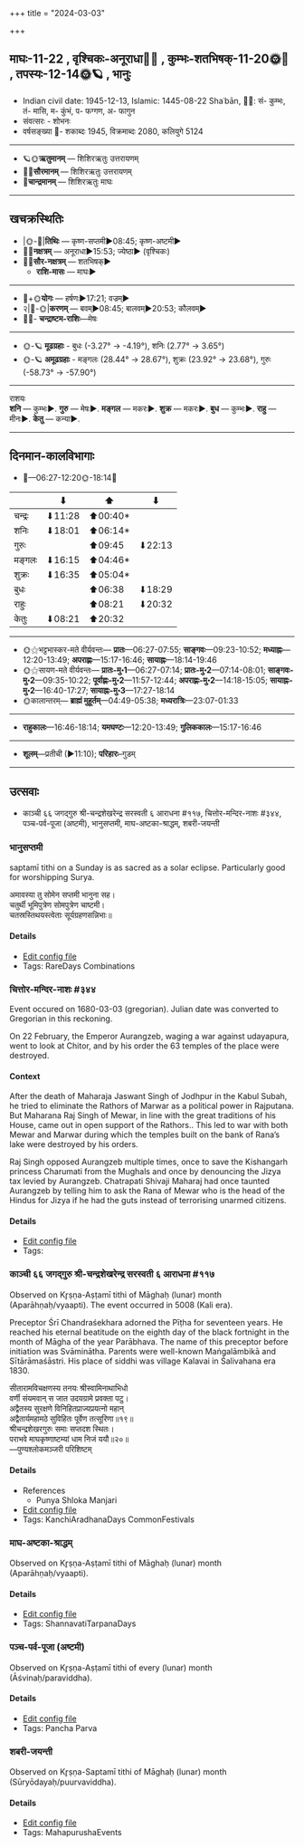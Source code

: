 +++
title = "2024-03-03"

+++
## माघः-11-22  ,  वृश्चिकः-अनूराधा🌛🌌  ,  कुम्भः-शतभिषक्-11-20🌞🌌  ,  तपस्यः-12-14🌞🪐  ,  भानुः
- Indian civil date: 1945-12-13, Islamic: 1445-08-22 Shaʿbān, 🌌🌞: सं- कुम्भः, तं- मासि, म- कुंभं, प- फग्गण, अ- फागुन
- संवत्सरः - शोभनः
- वर्षसङ्ख्या 🌛- शकाब्दः 1945, विक्रमाब्दः 2080, कलियुगे 5124
___________________
- 🪐🌞**ऋतुमानम्** — शिशिरऋतुः उत्तरायणम्
- 🌌🌞**सौरमानम्** — शिशिरऋतुः उत्तरायणम्
- 🌛**चान्द्रमानम्** — शिशिरऋतुः माघः
___________________


## खचक्रस्थितिः
- |🌞-🌛|**तिथिः** — कृष्ण-सप्तमी►08:45; कृष्ण-अष्टमी►  
- 🌌🌛**नक्षत्रम्** — अनूराधा►15:53; ज्येष्ठा► (वृश्चिकः)  
- 🌌🌞**सौर-नक्षत्रम्** — शतभिषक्►  
  - **राशि-मासः** — माघः► 
___________________
- 🌛+🌞**योगः** — हर्षणः►17:21; वज्रम्►  
- २|🌛-🌞|**करणम्** — बवम्►08:45; बालवम्►20:53; कौलवम्►  
- 🌌🌛- **चन्द्राष्टम-राशिः**—मेषः  
___________________
- 🌞-🪐 **मूढग्रहाः** - बुधः (-3.27° → -4.19°), शनिः (2.77° → 3.65°)
- 🌞-🪐 **अमूढग्रहाः** - मङ्गलः (28.44° → 28.67°), शुक्रः (23.92° → 23.68°), गुरुः (-58.73° → -57.90°)
___________________
राशयः  
**शनि** — कुम्भः►. **गुरु** — मेषः►. **मङ्गल** — मकरः►. **शुक्र** — मकरः►. **बुध** — कुम्भः►. **राहु** — मीनः►. **केतु** — कन्या►. 
___________________


## दिनमान-कालविभागाः
- 🌅—06:27-12:20🌞-18:14🌇  

|      |⬇     |⬆     |⬇     |
|------|-----|-----|------|
|चन्द्रः|⬇11:28 |⬆00:40*|     |
|शनिः   |⬇18:01 |⬆06:14*|     |
|गुरुः  |     |⬆09:45 |⬇22:13 |
|मङ्गलः |⬇16:15 |⬆04:46*|     |
|शुक्रः |⬇16:35 |⬆05:04*|     |
|बुधः   |     |⬆06:38 |⬇18:29 |
|राहुः  |     |⬆08:21 |⬇20:32 |
|केतुः  |⬇08:21 |⬆20:32 |     |
___________________
- 🌞⚝भट्टभास्कर-मते वीर्यवन्तः— **प्रातः**—06:27-07:55; **साङ्गवः**—09:23-10:52; **मध्याह्नः**—12:20-13:49; **अपराह्णः**—15:17-16:46; **सायाह्नः**—18:14-19:46  
- 🌞⚝सायण-मते वीर्यवन्तः— **प्रातः-मु॰1**—06:27-07:14; **प्रातः-मु॰2**—07:14-08:01; **साङ्गवः-मु॰2**—09:35-10:22; **पूर्वाह्णः-मु॰2**—11:57-12:44; **अपराह्णः-मु॰2**—14:18-15:05; **सायाह्नः-मु॰2**—16:40-17:27; **सायाह्नः-मु॰3**—17:27-18:14  
- 🌞कालान्तरम्— **ब्राह्मं मुहूर्तम्**—04:49-05:38; **मध्यरात्रिः**—23:07-01:33  
___________________
- **राहुकालः**—16:46-18:14; **यमघण्टः**—12:20-13:49; **गुलिककालः**—15:17-16:46  
___________________
- **शूलम्**—प्रतीची (►11:10); **परिहारः**–गुडम्  
___________________

## उत्सवाः
- काञ्ची ६६ जगद्गुरु श्री-चन्द्रशेखरेन्द्र सरस्वती ६ आराधना #११७, चित्तोर-मन्दिर-नाशः #३४४, पञ्च-पर्व-पूजा (अष्टमी), भानुसप्तमी, माघ-अष्टका-श्राद्धम्, शबरी-जयन्ती
### भानुसप्तमी



saptamī tithi on a Sunday is as sacred as a solar eclipse. Particularly good for worshipping Surya.

अमावस्या तु सोमेन सप्तमी भानुना सह।  
चतुर्थी भूमिपुत्रेण सोमपुत्रेण चाष्टमी।  
चतस्रस्तिथयस्त्वेताः सूर्यग्रहणसन्निभाः॥



#### Details
- [Edit config file](https://github.com/jyotisham/adyatithi/blob/master/time_focus/tithi-vara-combinations/description_only/bhAnusaptamI.toml)
- Tags: RareDays Combinations


### चित्तोर-मन्दिर-नाशः #३४४

Event occured on 1680-03-03 (gregorian). Julian date was converted to Gregorian in this reckoning. 

On 22 February, the Emperor Aurangzeb, waging a war against udayapura, went to look at Chitor, and by his order the 63 temples of the place were destroyed.

#### Context
After the death of Maharaja Jaswant Singh of Jodhpur in the Kabul Subah, he tried to eliminate the Rathors of Marwar as a political power in Rajputana. But Maharana Raj Singh of Mewar, in line with the great traditions of his House, came out in open support of the Rathors.. This led to war with both Mewar and Marwar during which the temples built on the bank of Rana’s lake were destroyed by his orders. 

Raj Singh opposed Aurangzeb multiple times, once to save the Kishangarh princess Charumati from the Mughals and once by denouncing the Jizya tax levied by Aurangzeb. Chatrapati Shivaji Maharaj had once taunted Aurangzeb by telling him to ask the Rana of Mewar who is the head of the Hindus for Jizya if he had the guts instead of terrorising unarmed citizens.

#### Details
- [Edit config file](https://github.com/jyotisham/adyatithi/blob/master/mahApuruSha/xatra-later/julian/day/02/22/chittora-mandira-nAshaH.toml)
- Tags: 


### काञ्ची ६६ जगद्गुरु श्री-चन्द्रशेखरेन्द्र सरस्वती ६ आराधना #११७

Observed on Kr̥ṣṇa-Aṣṭamī tithi of Māghaḥ (lunar) month (Aparāhṇaḥ/vyaapti). The event occurred in 5008 (Kali era).  


Preceptor Śrī Chandraśekhara adorned the Pīṭha for seventeen years. He reached his eternal beatitude on the eighth day of the black fortnight in the month of Māgha of the year Parābhava. The name of this preceptor before initiation was Svāminātha. Parents were well-known Maṅgalāmbikā and Sītārāmaśāstri. His place of siddhi was village Kalavai in Śalivahana era 1830.

सीतारामविचक्षणस्य तनयः श्रीस्वामिनाथाभिधो  
वर्णी संयमवान् स जात उदयग्रामे प्रवक्ता पटु।  
अद्वैतस्य सुरक्षणे विनिहितप्राज्यप्रयत्नो महान्  
अद्वैतार्यमहामठे सुविहितः पूर्वेण तत्सूरिणा॥१९॥  
श्रीचन्द्रशेखरगुरुः समाः सप्तदश स्थितः।  
पराभवे माघकृष्णाष्टम्यां धाम निजं ययौ॥२०॥  
—पुण्यश्लोकमञ्जरी परिशिष्टम्



#### Details
- References
  - Punya Shloka Manjari
- [Edit config file](https://github.com/jyotisham/adyatithi/blob/master/mahApuruSha/kAnchI-maTha/lunar_month/tithi/11/23/kAJcI_66_jagadguru_zrI~candrazEkharEndra_sarasvatI_6_ArAdhanA.toml)
- Tags: KanchiAradhanaDays CommonFestivals


### माघ-अष्टका-श्राद्धम्

Observed on Kr̥ṣṇa-Aṣṭamī tithi of Māghaḥ (lunar) month (Aparāhṇaḥ/vyaapti). 



#### Details
- [Edit config file](https://github.com/jyotisham/adyatithi/blob/master/devatA/pitR/lunar_month/tithi/11/23/mAgha-aSTakA-zrAddham.toml)
- Tags: ShannavatiTarpanaDays


### पञ्च-पर्व-पूजा (अष्टमी)

Observed on Kr̥ṣṇa-Aṣṭamī tithi of every (lunar) month (Āśvinaḥ/paraviddha). 



#### Details
- [Edit config file](https://github.com/jyotisham/adyatithi/blob/master/devatA/devIparva/lunar_month/tithi/00/23/pancha-parva-3.toml)
- Tags: Pancha Parva


### शबरी-जयन्ती

Observed on Kr̥ṣṇa-Saptamī tithi of Māghaḥ (lunar) month (Sūryōdayaḥ/puurvaviddha). 



#### Details
- [Edit config file](https://github.com/jyotisham/adyatithi/blob/master/mahApuruSha/general-indic-non-tropical/lunar_month/tithi/11/22/zabarI~jayantI.toml)
- Tags: MahapurushaEvents



